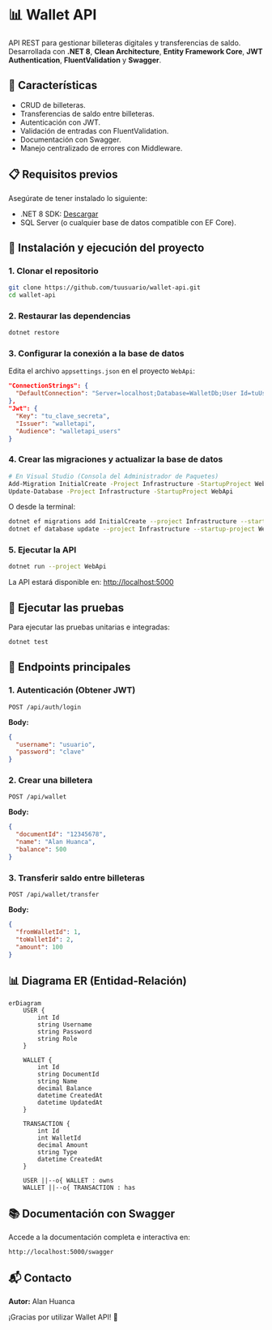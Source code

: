 # 📊 Wallet API

API REST para gestionar billeteras digitales y transferencias de saldo. Desarrollada con **.NET 8**, **Clean Architecture**, **Entity Framework Core**, **JWT Authentication**, **FluentValidation** y **Swagger**.

## 📌 Características
- CRUD de billeteras.
- Transferencias de saldo entre billeteras.
- Autenticación con JWT.
- Validación de entradas con FluentValidation.
- Documentación con Swagger.
- Manejo centralizado de errores con Middleware.

## 📋 Requisitos previos

Asegúrate de tener instalado lo siguiente:

- .NET 8 SDK: [Descargar](https://dotnet.microsoft.com/download)
- SQL Server (o cualquier base de datos compatible con EF Core).

## 🚀 Instalación y ejecución del proyecto

### 1. Clonar el repositorio
```bash
git clone https://github.com/tuusuario/wallet-api.git
cd wallet-api
```

### 2. Restaurar las dependencias
```bash
dotnet restore
```

### 3. Configurar la conexión a la base de datos

Edita el archivo `appsettings.json` en el proyecto `WebApi`:

```json
"ConnectionStrings": {
  "DefaultConnection": "Server=localhost;Database=WalletDb;User Id=tuUsuario;Password=tuPassword;TrustServerCertificate=True;"
},
"Jwt": {
  "Key": "tu_clave_secreta",
  "Issuer": "walletapi",
  "Audience": "walletapi_users"
}
```

### 4. Crear las migraciones y actualizar la base de datos
```bash
# En Visual Studio (Consola del Administrador de Paquetes)
Add-Migration InitialCreate -Project Infrastructure -StartupProject WebApi
Update-Database -Project Infrastructure -StartupProject WebApi
```

O desde la terminal:

```bash
dotnet ef migrations add InitialCreate --project Infrastructure --startup-project WebApi
dotnet ef database update --project Infrastructure --startup-project WebApi
```

### 5. Ejecutar la API
```bash
dotnet run --project WebApi
```

La API estará disponible en: [http://localhost:5000](http://localhost:5000)

## 🧪 Ejecutar las pruebas

Para ejecutar las pruebas unitarias e integradas:
```bash
dotnet test
```

## 📖 Endpoints principales

### 1. Autenticación (Obtener JWT)
```http
POST /api/auth/login
```
**Body:**
```json
{
  "username": "usuario",
  "password": "clave"
}
```

### 2. Crear una billetera
```http
POST /api/wallet
```
**Body:**
```json
{
  "documentId": "12345678",
  "name": "Alan Huanca",
  "balance": 500
}
```

### 3. Transferir saldo entre billeteras
```http
POST /api/wallet/transfer
```
**Body:**
```json
{
  "fromWalletId": 1,
  "toWalletId": 2,
  "amount": 100
}
```

## 📊 Diagrama ER (Entidad-Relación)

```mermaid
erDiagram
    USER {
        int Id
        string Username
        string Password
        string Role
    }

    WALLET {
        int Id
        string DocumentId
        string Name
        decimal Balance
        datetime CreatedAt
        datetime UpdatedAt
    }

    TRANSACTION {
        int Id
        int WalletId
        decimal Amount
        string Type
        datetime CreatedAt
    }

    USER ||--o{ WALLET : owns
    WALLET ||--o{ TRANSACTION : has
```

## 📚 Documentación con Swagger
Accede a la documentación completa e interactiva en:

```
http://localhost:5000/swagger
```

## 📬 Contacto
**Autor:** Alan Huanca

¡Gracias por utilizar Wallet API! 🎉

